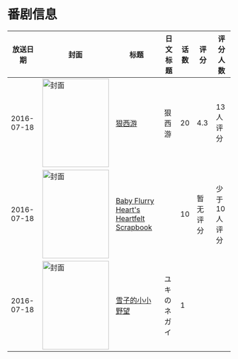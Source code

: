 # 番剧信息

|放送日期|封面|标题|日文标题|话数|评分|评分人数|
|---|---|---|---|---|---|---|
|2016-07-18|<img src="//lain.bgm.tv/pic/cover/c/d8/06/187338_0fuzj.jpg" alt="封面" style="width:150px;height:200px;object-fit:cover;">|[狠西游](https://bangumi.tv/subject/187338)|狠西游|20|4.3|13人评分|
|2016-07-18|<img src="//lain.bgm.tv/pic/cover/c/d1/01/421164_xI7lU.jpg" alt="封面" style="width:150px;height:200px;object-fit:cover;">|[Baby Flurry Heart's Heartfelt Scrapbook](https://bangumi.tv/subject/421164)||10|暂无评分|少于10人评分|
|2016-07-18|<img src="//lain.bgm.tv/pic/cover/c/b9/45/449830_13TZ3.jpg" alt="封面" style="width:150px;height:200px;object-fit:cover;">|[雪子的小小野望](https://bangumi.tv/subject/449830)|ユキのネガイ|1|||
